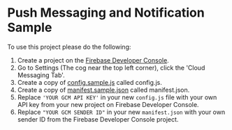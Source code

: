 Push Messaging and Notification Sample
===
To use this project please do the following:

1. Create a project on the [Firebase Developer Console](https://console.firebase.google.com).
1. Go to Settings (The cog near the top left corner), click the 'Cloud Messaging Tab'.
1. Create a copy of [config.sample.js](config.sample.js) called config.js.
1. Create a copy of [manifest.sample.json](manifest.sample.json) called manifest.json.
1. Replace `'YOUR GCM API KEY'` in your new `config.js` file with your own API key from your new project on Firebase Developer Console.
4. Replace `"YOUR GCM SENDER ID"` in your new `manifest.json` with your own sender ID from the Firebase Developer Console project.
